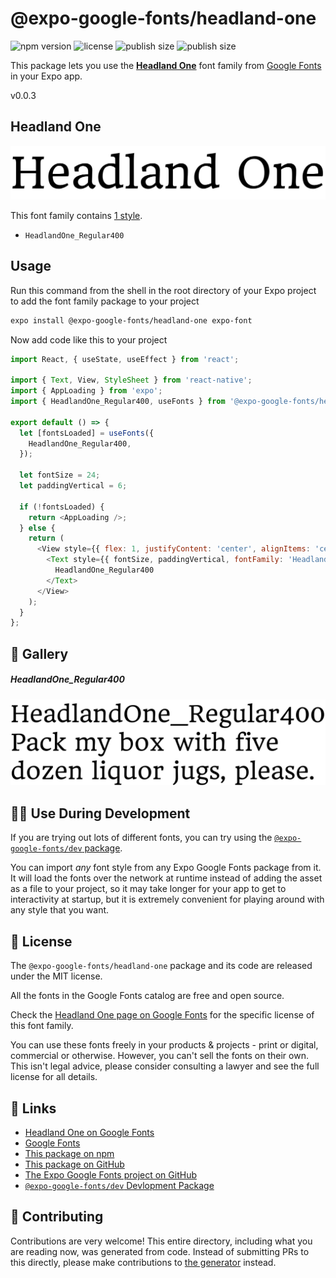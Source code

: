 # @expo-google-fonts/headland-one

![npm version](https://flat.badgen.net/npm/v/@expo-google-fonts/headland-one)
![license](https://flat.badgen.net/github/license/expo/google-fonts)
![publish size](https://flat.badgen.net/packagephobia/install/@expo-google-fonts/headland-one)
![publish size](https://flat.badgen.net/packagephobia/publish/@expo-google-fonts/headland-one)

This package lets you use the [**Headland One**](https://fonts.google.com/specimen/Headland+One) font family from [Google Fonts](https://fonts.google.com/) in your Expo app.

v0.0.3

## Headland One

![Headland One](./font-family.png)

This font family contains [1 style](#-gallery).

- `HeadlandOne_Regular400`

## Usage

Run this command from the shell in the root directory of your Expo project to add the font family package to your project
```sh
expo install @expo-google-fonts/headland-one expo-font
```

Now add code like this to your project
```js
import React, { useState, useEffect } from 'react';

import { Text, View, StyleSheet } from 'react-native';
import { AppLoading } from 'expo';
import { HeadlandOne_Regular400, useFonts } from '@expo-google-fonts/headland-one';

export default () => {
  let [fontsLoaded] = useFonts({
    HeadlandOne_Regular400,
  });

  let fontSize = 24;
  let paddingVertical = 6;

  if (!fontsLoaded) {
    return <AppLoading />;
  } else {
    return (
      <View style={{ flex: 1, justifyContent: 'center', alignItems: 'center' }}>
        <Text style={{ fontSize, paddingVertical, fontFamily: 'HeadlandOne_Regular400' }}>
          HeadlandOne_Regular400
        </Text>
      </View>
    );
  }
};

```

## 🔡 Gallery

##### HeadlandOne_Regular400
![HeadlandOne_Regular400](./09bc81418bd95b221c7661eb2081838c8bd80b6bcd38c45d2e560ff3983c9fde.ttf.png)


## 👩‍💻 Use During Development

If you are trying out lots of different fonts, you can try using the [`@expo-google-fonts/dev` package](https://github.com/expo/google-fonts/tree/master/font-packages/dev#readme).

You can import *any* font style from any Expo Google Fonts package from it. It will load the fonts
over the network at runtime instead of adding the asset as a file to your project, so it may take longer
for your app to get to interactivity at startup, but it is extremely convenient
for playing around with any style that you want.

## 📖 License

The `@expo-google-fonts/headland-one` package and its code are released under the MIT license.

All the fonts in the Google Fonts catalog are free and open source.

Check the [Headland One page on Google Fonts](https://fonts.google.com/specimen/Headland+One) for the specific license of this font family.

You can use these fonts freely in your products & projects - print or digital, commercial or otherwise. However, you can't sell the fonts on their own. This isn't legal advice, please consider consulting a lawyer and see the full license for all details.

## 🔗 Links

- [Headland One on Google Fonts](https://fonts.google.com/specimen/Headland+One)
- [Google Fonts](https://fonts.google.com/)
- [This package on npm](https://www.npmjs.com/package/@expo-google-fonts/headland-one)
- [This package on GitHub](https://github.com/expo/google-fonts/tree/master/font-packages/headland-one)
- [The Expo Google Fonts project on GitHub](https://github.com/expo/google-fonts)
- [`@expo-google-fonts/dev` Devlopment Package](https://github.com/expo/google-fonts/tree/master/font-packages/dev)


## 🤝 Contributing

Contributions are very welcome! This entire directory, including what you are reading now, was generated from code. Instead of submitting PRs to this directly, please make contributions to [the generator](https://github.com/expo/google-fonts/tree/master/packages/generator) instead.
